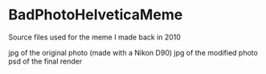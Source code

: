 # BadPhotoHelveticaMeme
Source files used for the meme I made back in 2010

jpg of the original photo (made with a Nikon D90)
jpg of the modified photo 
psd of the final render
